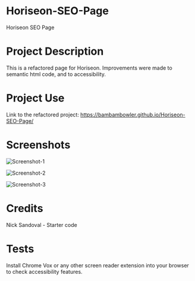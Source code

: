 # Horiseon-SEO-Page
Horiseon SEO Page 

# Project Description
This is a refactored page for Horiseon. Improvements were made to semantic html code, and to accessibility.

# Project Use
Link to the refactored project:
https://bambambowler.github.io/Horiseon-SEO-Page/

# Screenshots

![Screenshot-1](https://user-images.githubusercontent.com/127648744/232185168-5a84017d-3222-405a-902b-b493dd599d1c.png)

![Screenshot-2](https://user-images.githubusercontent.com/127648744/232185182-36e6aa47-f145-4083-8feb-4372037715c7.png)

![Screenshot-3](https://user-images.githubusercontent.com/127648744/232185184-2503171f-c534-4a2a-b3ad-80a001744ec4.png)

# Credits
Nick Sandoval - Starter code

# Tests
Install Chrome Vox or any other screen reader extension into your browser to check accessibility features.
